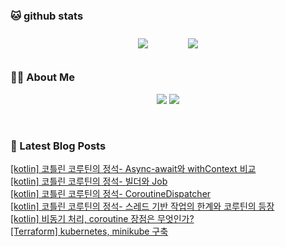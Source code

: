 
###  🐱 github stats  

<div id="main" align="center">
    <img src="https://github-readme-stats.vercel.app/api?username=peterica&count_private=true&show_icons=true&theme=radical"
        style="height: auto; margin-left: 20px; margin-right: 20px; padding: 10px;"/>
    <img src="https://github-readme-stats.vercel.app/api/top-langs/?username=peterica&layout=compact"   
        style="height: auto; margin-left: 20px; margin-right: 20px; padding: 10px;"/>
</div>

###  💁‍♀️ About Me  
<p align="center">
    <a href="https://peterica.tistory.com/"><img src="https://img.shields.io/badge/Blog-FF5722?style=flat-square&logo=Blogger&logoColor=white"/></a>
    <a href="mailto:ilovefran.ofm@gmail.com"><img src="https://img.shields.io/badge/Gmail-d14836?style=flat-square&logo=Gmail&logoColor=white&link=ilovefran.ofm@gmail.com"/></a>
</p>

<br>

### 📕 Latest Blog Posts   

<a href ="https://peterica.tistory.com/673"> [kotlin] 코틀린 코루틴의 정석- Async-await와 withContext 비교 </a> <br><a href ="https://peterica.tistory.com/672"> [kotlin] 코틀린 코루틴의 정석- 빌더와 Job </a> <br><a href ="https://peterica.tistory.com/671"> [kotlin] 코틀린 코루틴의 정석- CoroutineDispatcher </a> <br><a href ="https://peterica.tistory.com/669"> [kotlin] 코틀린 코루틴의 정석- 스레드 기반 작업의 한계와 코루틴의 등장 </a> <br><a href ="https://peterica.tistory.com/668"> [kotlin] 비동기 처리, coroutine 장점은 무엇인가? </a> <br><a href ="https://peterica.tistory.com/659"> [Terraform] kubernetes, minikube 구축 </a> <br>